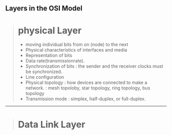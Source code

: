 Layers in the OSI Model
---

># physical Layer
> - moving individual bits from on (node) to the next
> - Physical characteristics of interfaces and media
> - Representation of bits
> - Data rate(transmissionrate).
> - Synchronization of bits
>   : the sender and the receiver clocks must be synchronized.
> - Line configuration
> - Physical topology
>   : how devices are connected to make a network.
>   : mesh topoloby, star topology, ring topology, bus topology
> - Transmission mode
>   : simplex, half-duplex, or full-duplex.

***

># Data Link Layer
